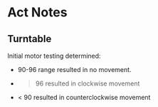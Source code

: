 # Act Notes

## Turntable

Initial motor testing determined:

- 90-96 range resulted in no movement.
- > 96 resulted in clockwise movement
- < 90 resulted in counterclockwise movement
